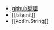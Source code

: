- [github整理](https://github.com/yangchong211/YCBlogs/tree/master/Kotlin)
- [[lateinit]]
- [[kotlin.String]]